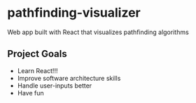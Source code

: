 # pathfinding-visualizer

Web app built with React that visualizes pathfinding algorithms

## Project Goals

-   Learn React!!!
-   Improve software architecture skills
-   Handle user-inputs better
-   Have fun
